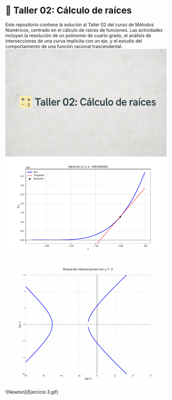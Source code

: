 # 🧮 Taller 02: Cálculo de raíces

Este repositorio contiene la solución al Taller 02 del curso de Métodos Numéricos, centrado en el cálculo de raíces de funciones. Las actividades incluyen la resolución de un polinomio de cuarto grado, el análisis de intersecciones de una curva implícita con un eje, y el estudio del comportamiento de una función racional trascendental.
![🧮 Taller 02: Cálculo de raíces](bannertaller2.png)
![Newton](newton_method.gif)

![Newton](intersecciones_animacion.gif)
![Newton](Ejercicio 3.gif)

